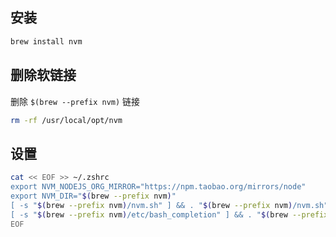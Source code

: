 ## 安装

```bash
brew install nvm
```

## 删除软链接

删除 `$(brew --prefix nvm)` 链接

```bash
rm -rf /usr/local/opt/nvm
```

## 设置

```bash
cat << EOF >> ~/.zshrc
export NVM_NODEJS_ORG_MIRROR="https://npm.taobao.org/mirrors/node"
export NVM_DIR="$(brew --prefix nvm)"
[ -s "$(brew --prefix nvm)/nvm.sh" ] && . "$(brew --prefix nvm)/nvm.sh"
[ -s "$(brew --prefix nvm)/etc/bash_completion" ] && . "$(brew --prefix nvm)/etc/bash_completion"
EOF
```

